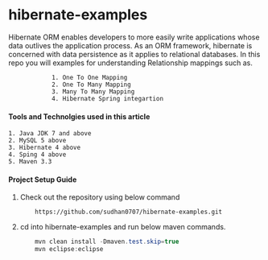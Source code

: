 # hibernate-examples
Hibernate ORM enables developers to more easily write applications whose data outlives the application process. As an ORM framework, hibernate is concerned with data persistence as it applies to relational databases. In this repo you will examples for understanding Relationship mappings such as.

				1. One To One Mapping
				2. One To Many Mapping
				3. Many To Many Mapping
				4. Hibernate Spring integartion

#### Tools and Technolgies used in this article
	1. Java JDK 7 and above
	2. MySQL 5 above
	3. Hibernate 4 above
	4. Sping 4 above
	5. Maven 3.3
	
#### Project Setup Guide

1. Check out the repository using below command

	```git
		https://github.com/sudhan0707/hibernate-examples.git
	```

2. cd into hibernate-examples and run below maven commands.

	```java	
		mvn clean install -Dmaven.test.skip=true
		mvn eclipse:eclipse
	```

